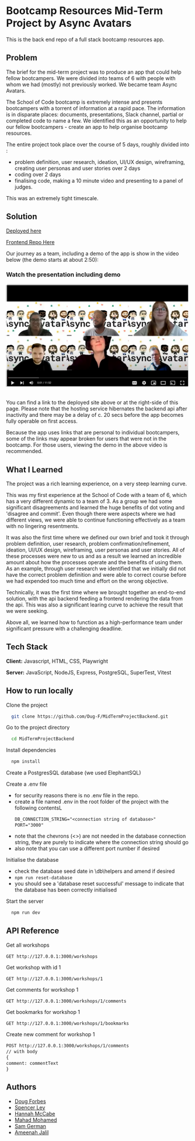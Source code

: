 <h1>Bootcamp Resources Mid-Term Project by Async Avatars</h1>

This is the back end repo of a full stack bootcamp resources app.

<h2>Problem</h2>

The brief for the mid-term project was to produce an app that could help fellow bootcampers.  We were divided into teams of 6 with people with whom we had (mostly) not previously worked.  We became team Async Avatars.  

The School of Code bootcamp is extremely intense and presents bootcampers with a torrent of information at a rapid pace.  The information is in disparate places: documents, presentations, Slack channel, partial or completed code to name a few.  We identified this as an opportunity to help our fellow bootcampers - create an app to help organise bootcamp resources.

The entire project took place over the course of 5 days, roughly divided into :
- problem definition, user research, ideation, UI/UX design, wireframing, creating user personas and user stories over 2 days
- coding over 2 days
- finalising code, making a 10 minute video and presenting to a panel of judges.

This was an extremely tight timescale.

<h2>Solution</h2>

[Deployed here](https://front-end-project.onrender.com/)

[Frontend Repo Here](https://github.com/Dug-F/MidTermProjectFrontend)

Our journey as a team, including a demo of the app is show in the video below (the demo starts at about 2:50):
<br>

<h3>Watch the presentation including demo</h3>

<a href="https://www.youtube.com/watch?v=9HJvq3dETL8" title="Watch the video">
    <img src="/AsyncAvatars%20thumbnail.png" alt="Watch the video" width="500"/>
</a>

<br>
<br>

You can find a link to the deployed site above or at the right-side of this page.  Please note that the hosting service hibernates the backend api after inactivity and there may be a delay of c. 20 secs before the app becomes fully operable on first access.

Because the app uses links that are personal to individual bootcampers, some of the links may appear broken for users that were not in the bootcamp.  For those users, viewing the demo in the above video is recommended.

<h2>What I Learned</h2>

The project was a rich learning experience, on a very steep learning curve.

This was my first experience at the School of Code with a team of 6, which has a very different dynamic to a team of 3.  As a group we had some significant disagreements and learned the huge benefits of dot voting and 'disagree and commit'.  Even though there were aspects where we had different views, we were able to continue functioning effectively as a team with no lingering resentments.

It was also the first time where we defined our own brief and took it through problem definition, user research, problem confirmation/refinement, ideation, UI/UX design, wireframing, user personas and user stories.  All of these processes were new to us and as a result we learned an incredible amount about how the processes operate and the benefits of using them.  As an example, through user research we identified that we initially did not have the correct problem definition and were able to correct course before we had expended too much time and effort on the wrong objective.

Technically, it was the first time where we brought together an end-to-end solution, with the api backend feeding a frontend rendering the data from the api.  This was also a significant learing curve to achieve the result that we were seeking.

Above all, we learned how to function as a high-performance team under significant pressure with a challenging deadline.

<h2>Tech Stack</h2>

**Client:** Javascript, HTML, CSS, Playwright

**Server:** JavaScript, NodeJS, Express, PostgreSQL, SuperTest, Vitest

<h2>How to run locally</h2>

Clone the project

```bash
  git clone https://github.com/Dug-F/MidTermProjectBackend.git
```

Go to the project directory

```bash
  cd MidTermProjectBackend
```

Install dependencies

```bash
  npm install
```

Create a PostgresSQL database (we used ElephantSQL)

Create a .env file
- for security reasons there is no .env file in the repo.
- create a file named .env in the root folder of the project with the following contentsL
    ```
    DB_CONNECTION_STRING="<connection string of database>"
    PORT="3000"
    ```
- note that the chevrons (<>) are not needed in the database connection string, they are purely to indicate where the connection string should go
- also note that you can use a different port number if desired

Initialise the database
- check the database seed date in \db\helpers and amend if desired
- ```npm run reset-database```
- you should see a 'database reset successful' message to indicate that the database has been correctly initialised

Start the server

```bash
  npm run dev
```

<h2>API Reference</h2>

Get all workshops
```
GET http://127.0.0.1:3000/workshops
```

Get workshop with id 1
```
GET http://127.0.0.1:3000/workshops/1
```

Get comments for workshop 1
```
GET http://127.0.0.1:3000/workshops/1/comments
```

Get bookmarks for workshop 1
```
GET http://127.0.0.1:3000/workshops/1/bookmarks
```

Create new comment for workshop 1
```
POST http://127.0.0.1:3000/workshops/1/comments
// with body
{
comment: commentText
}
```

<h2>Authors</h2>

- [Doug Forbes](https://github.com/Dug-F)
- [Spencer Ley](https://github.com/Spencerley)
- [Hannah McCabe](https://github.com/HannahMcCabe31)
- [Mahad Mohamed](https://github.com/MahadMohamed2)
- [Sam German](https://github.com/sam1234g)
- [Ameenah Jalil](https://github.com/AmeenahJalil)
